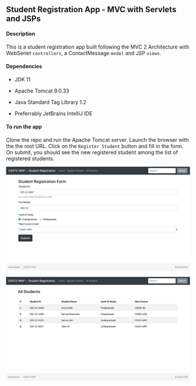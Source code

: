 ## Student Registration App - MVC with Servlets and JSPs

#### Description
This is a student registration app built following the MVC 2 Architecture with WebSerlet `controllers`, a ContactMessage `model` and JSP `views`. 

#### Dependencies
- JDK 11

- Apache Tomcat 9.0.33

- Java Standard Tag Library 1.2

- Preferrably JetBrains IntelliJ IDE

#### To run the app
Clone the repo and run the Apache Tomcat server. Launch the browser with the the root URL. Click on the `Register Student` button and fill in the form. On submit, you should see the new registered student among the list of registered students.

![student-reg-form](./web/images/student-reg-form.png)

![list-of-students](./web/images/list-of-students.png)